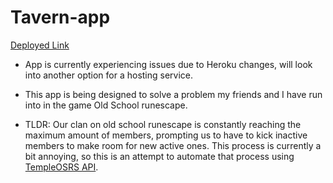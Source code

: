 # Tavern-app

[Deployed Link](https://cryptic-inlet-81093.herokuapp.com/)

* App is currently experiencing issues due to Heroku changes, will look into another option for a hosting service.

* This app is being designed to solve a problem my friends and I have run into in the game Old School runescape.
* TLDR: Our clan on old school runescape is constantly reaching the maximum amount of members, prompting us to have to kick inactive members to make room for new active ones. This process is currently a bit annoying, so this is an attempt to automate that process using [TempleOSRS API](https://templeosrs.com/api_doc.php).
